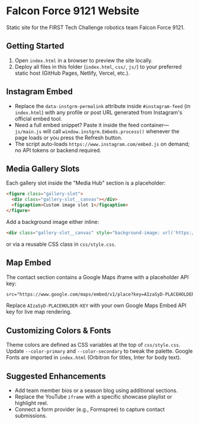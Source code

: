 # Falcon Force 9121 Website

Static site for the FIRST Tech Challenge robotics team Falcon Force 9121.

## Getting Started

1. Open `index.html` in a browser to preview the site locally.
2. Deploy all files in this folder (`index.html`, `css/`, `js/`) to your preferred static host (GitHub Pages, Netlify, Vercel, etc.).

## Instagram Embed

- Replace the `data-instgrm-permalink` attribute inside `#instagram-feed` (in `index.html`) with any profile or post URL generated from Instagram's official embed tool.
- Need a full embed snippet? Paste it inside the feed container—`js/main.js` will call `window.instgrm.Embeds.process()` whenever the page loads or you press the Refresh button.
- The script auto-loads `https://www.instagram.com/embed.js` on demand; no API tokens or backend required.

## Media Gallery Slots

Each gallery slot inside the "Media Hub" section is a placeholder:

```html
<figure class="gallery-slot">
  <div class="gallery-slot__canvas"></div>
  <figcaption>Custom image slot 1</figcaption>
</figure>
```

Add a background image either inline:

```html
<div class="gallery-slot__canvas" style="background-image: url('https://example.com/robot.jpg');"></div>
```

or via a reusable CSS class in `css/style.css`.

## Map Embed

The contact section contains a Google Maps iframe with a placeholder API key:

```html
src="https://www.google.com/maps/embed/v1/place?key=AIzaSyD-PLACEHOLDER-KEY&q=7410+Monticello+Rd+Columbia+SC+29203"
```

Replace `AIzaSyD-PLACEHOLDER-KEY` with your own Google Maps Embed API key for live map rendering.

## Customizing Colors & Fonts

Theme colors are defined as CSS variables at the top of `css/style.css`. Update `--color-primary` and `--color-secondary` to tweak the palette. Google Fonts are imported in `index.html` (Orbitron for titles, Inter for body text).

## Suggested Enhancements

- Add team member bios or a season blog using additional sections.
- Replace the YouTube `iframe` with a specific showcase playlist or highlight reel.
- Connect a form provider (e.g., Formspree) to capture contact submissions.
